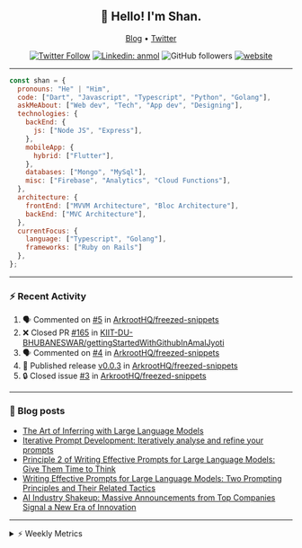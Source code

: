 <h2 align="center">👋 Hello! I'm Shan.</h2>
<p align="center">
  <a href="https://medium.com/feed/@shan-shaji">Blog</a> •
  <a href="https://twitter.com/intent/follow?screen_name=shan__shaji">Twitter</a>
</p>

<p align="center"><a href="https://twitter.com/intent/follow?screen_name=shan__shaji"><img src="https://img.shields.io/twitter/follow/shan__shaji?style=flat" alt="Twitter Follow"></a>
<a href="https://www.linkedin.com/in/shan-shaji/"><img src="https://img.shields.io/badge/shan-shaji?style=flat-square&amp;logo=Linkedin&amp;logoColor=white&amp;link=https://www.linkedin.com/in/shan-shaji/" alt="Linkedin: anmol"></a>
<img src="https://img.shields.io/github/followers/shan-shaji?label=Follow&amp;style=social" alt="GitHub followers">
<a href="http://shan-shaji.github.io/"><img src="https://img.shields.io/badge/Website-46a2f1.svg?&amp;style=flat-square&amp;logo=Google-Chrome&amp;logoColor=white&amp;link=http://shan-shaji.github.io/" alt="website"></a></p>

<hr>

```javascript
const shan = {
  pronouns: "He" | "Him",
  code: ["Dart", "Javascript", "Typescript", "Python", "Golang"],
  askMeAbout: ["Web dev", "Tech", "App dev", "Designing"],
  technologies: {
    backEnd: {
      js: ["Node JS", "Express"],
    },
    mobileApp: {
      hybrid: ["Flutter"],
    },
    databases: ["Mongo", "MySql"],
    misc: ["Firebase", "Analytics", "Cloud Functions"],
  },
  architecture: {
    frontEnd: ["MVVM Architecture", "Bloc Architecture"],
    backEnd: ["MVC Architecture"],
  },
  currentFocus: {
    language: ["Typescript", "Golang"],
    frameworks: ["Ruby on Rails"]
  },
};
```

---

### ⚡ Recent Activity

<!--START_SECTION:activity-->
1. 🗣 Commented on [#5](https://github.com/ArkrootHQ/freezed-snippets/issues/5#issuecomment-1716149855) in [ArkrootHQ/freezed-snippets](https://github.com/ArkrootHQ/freezed-snippets)
2. ❌ Closed PR [#165](https://github.com/KIIT-DU-BHUBANESWAR/gettingStartedWithGithubInAmalJyoti/pull/165) in [KIIT-DU-BHUBANESWAR/gettingStartedWithGithubInAmalJyoti](https://github.com/KIIT-DU-BHUBANESWAR/gettingStartedWithGithubInAmalJyoti)
3. 🗣 Commented on [#4](https://github.com/ArkrootHQ/freezed-snippets/pull/4#issuecomment-1688772063) in [ArkrootHQ/freezed-snippets](https://github.com/ArkrootHQ/freezed-snippets)
4. 🚀 Published release [v0.0.3](https://github.com/ArkrootHQ/freezed-snippets/releases/tag/v0.0.3) in [ArkrootHQ/freezed-snippets](https://github.com/ArkrootHQ/freezed-snippets)
5. 🔒 Closed issue [#3](https://github.com/ArkrootHQ/freezed-snippets/issues/3) in [ArkrootHQ/freezed-snippets](https://github.com/ArkrootHQ/freezed-snippets)
<!--END_SECTION:activity-->

---

### 📕 Blog posts

<!-- BLOG-POST-LIST:START -->
- [The Art of Inferring with Large Language Models](https://dev.to/arkroot/the-art-of-inferring-with-large-language-models-243m)
- [Iterative Prompt Development: Iteratively analyse and refine your prompts](https://dev.to/arkroot/iterative-prompt-development-iteratively-analyse-and-refine-your-prompts-3ibl)
- [Principle 2 of Writing Effective Prompts for Large Language Models: Give Them Time to Think](https://dev.to/arkroot/principle-2-of-writing-effective-prompts-for-large-language-models-give-them-time-to-think-25j3)
- [Writing Effective Prompts for Large Language Models: Two Prompting Principles and Their Related Tactics](https://dev.to/arkroot/writing-effective-prompts-for-large-language-models-two-prompting-principles-and-their-related-tactics-151a)
- [AI Industry Shakeup: Massive Announcements from Top Companies Signal a New Era of Innovation](https://dev.to/shanshaji/ai-industry-shakeup-massive-announcements-from-top-companies-signal-a-new-era-of-innovation-pj7)
<!-- BLOG-POST-LIST:END -->

<hr>
<details>
    <summary>⚡ Weekly Metrics</summary>
    <p>
    
<!--START_SECTION:waka-->
![Code Time](http://img.shields.io/badge/Code%20Time-2%2C684%20hrs%2042%20mins-blue)

![Profile Views](http://img.shields.io/badge/Profile%20Views-1-blue)

**🐱 My GitHub Data** 

> 📦 ? Used in GitHub's Storage 
 > 
> 🏆 545 Contributions in the Year 2023
 > 
> 💼 Opted to Hire
 > 
> 📜 124 Public Repositories 
 > 
> 🔑 0 Private Repositories 
 > 
**I'm a Night 🦉** 

```text
🌞 Morning                6101 commits        ████░░░░░░░░░░░░░░░░░░░░░   14.08 % 
🌆 Daytime                12500 commits       ███████░░░░░░░░░░░░░░░░░░   28.86 % 
🌃 Evening                18420 commits       ███████████░░░░░░░░░░░░░░   42.52 % 
🌙 Night                  6298 commits        ████░░░░░░░░░░░░░░░░░░░░░   14.54 % 
```
📅 **I'm Most Productive on Thursday** 

```text
Monday                   6794 commits        ████░░░░░░░░░░░░░░░░░░░░░   15.68 % 
Tuesday                  7290 commits        ████░░░░░░░░░░░░░░░░░░░░░   16.83 % 
Wednesday                5449 commits        ███░░░░░░░░░░░░░░░░░░░░░░   12.58 % 
Thursday                 8554 commits        █████░░░░░░░░░░░░░░░░░░░░   19.75 % 
Friday                   7902 commits        █████░░░░░░░░░░░░░░░░░░░░   18.24 % 
Saturday                 3637 commits        ██░░░░░░░░░░░░░░░░░░░░░░░   08.40 % 
Sunday                   3693 commits        ██░░░░░░░░░░░░░░░░░░░░░░░   08.53 % 
```


📊 **This Week I Spent My Time On** 

```text
🕑︎ Time Zone: Asia/Kolkata

💬 Programming Languages: 
Dart                     24 hrs 27 mins      ██████████████████████░░░   89.70 % 
Ruby                     39 mins             █░░░░░░░░░░░░░░░░░░░░░░░░   02.43 % 
YAML                     39 mins             █░░░░░░░░░░░░░░░░░░░░░░░░   02.40 % 
Text                     36 mins             █░░░░░░░░░░░░░░░░░░░░░░░░   02.22 % 
Assembly                 13 mins             ░░░░░░░░░░░░░░░░░░░░░░░░░   00.81 % 

🔥 Editors: 
Android Studio           26 hrs 29 mins      ████████████████████████░   97.16 % 
VS Code                  46 mins             █░░░░░░░░░░░░░░░░░░░░░░░░   02.84 % 

🐱‍💻 Projects: 
turbo-flutter            14 hrs 5 mins       █████████████░░░░░░░░░░░░   51.66 % 
kuddl-app                10 hrs              █████████░░░░░░░░░░░░░░░░   36.74 % 
test_app                 1 hr 48 mins        ██░░░░░░░░░░░░░░░░░░░░░░░   06.61 % 
turbo                    46 mins             █░░░░░░░░░░░░░░░░░░░░░░░░   02.84 % 
homeday                  26 mins             ░░░░░░░░░░░░░░░░░░░░░░░░░   01.63 % 

💻 Operating System: 
Mac                      27 hrs 15 mins      █████████████████████████   100.00 % 
```

**I Mostly Code in Dart** 

```text
Dart                     53 repos            ████████████░░░░░░░░░░░░░   46.90 % 
Python                   6 repos             █░░░░░░░░░░░░░░░░░░░░░░░░   05.31 % 
TypeScript               4 repos             █░░░░░░░░░░░░░░░░░░░░░░░░   03.54 % 
C++                      3 repos             █░░░░░░░░░░░░░░░░░░░░░░░░   02.65 % 
Shell                    1 repo              ░░░░░░░░░░░░░░░░░░░░░░░░░   00.88 % 
```




 Last Updated on 14/09/2023 18:52:41 UTC
<!--END_SECTION:waka-->

</p>
 </details>
